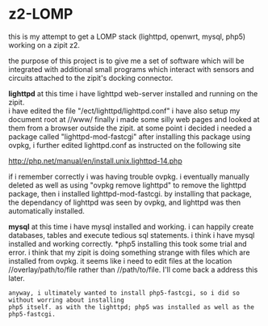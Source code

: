# z2-LOMP
this is my attempt to get a LOMP stack (lighttpd, openwrt, mysql, php5) working on a zipit z2.

the purpose of this project is to give me a set of software which will be integrated with 
additional small programs which interact with sensors and circuits attached to the zipit's 
docking connector.  

****lighttpd****
at this time i have lighttpd web-server installed and running on the zipit.  
i have edited the file  "/ect/lighttpd/lighttpd.conf"
i have also setup my document root at //www/
finally i made some silly web pages and looked at them from a browser outside the zipit.
at some point i decided i needed a package called "lighttpd-mod-fastcgi"
after installing this package using ovpkg, i further edited lighttpd.conf 
as instructed on the following site
    
http://php.net/manual/en/install.unix.lighttpd-14.php
    
if i remember correctly i was having trouble ovpkg.  i eventually manually deleted as well 
as using "ovpkg remove lighttpd" to remove the lighttpd package, then i installed 
lighttpd-mod-fastcgi.  by installing that package, the dependancy of lighttpd was seen by 
ovpkg, and lighttpd was then automatically installed.

****mysql****
at this time i have mysql installed and working.  i can happily create databases, tables and 
execute tedious sql statements.  i think i have mysql installed and working correctly.
*php5
    installing this took some trial and error.  i think that my zipit is doing something strange 
    with files which are installed from ovpkg.  it seems like i need to edit files at the location 
    //overlay/path/to/file 
    rather than //path/to/file.  I'll come back a address this later.
    
    anyway, i ultimately wanted to install php5-fastcgi, so i did so without worring about installing 
    php5 itself. as with the lighttpd; php5 was installed as well as the php5-fastcgi.
